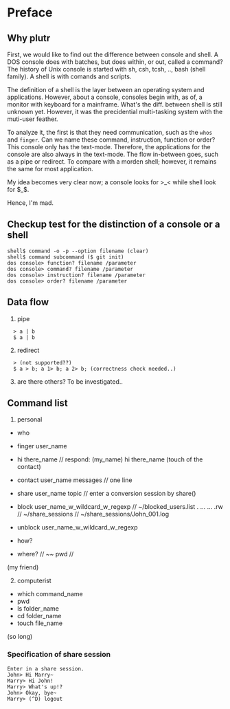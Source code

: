 # Preface

## Why plutr

First, we would like to find out the difference between console and shell.
A DOS console does with batches, but does within, or out, called a command?
The history of Unix console is started with sh, csh, tcsh, .., bash (shell family).
A shell is with comands and scripts.

The definition of a shell is the layer between an operating system and applications.
However, about a console, consoles begin with, as of, a monitor with keyboard for
a mainframe. What's the diff. between shell is still unknown yet. However, it was
the precidential multi-tasking system with the muti-user feather.

To analyze it, the first is that they need communication, such as the `whos` and
`finger`. Can we name these command, instruction, function or order? This console
only has the text-mode. Therefore, the applications for the console are also
always in the text-mode. The flow in-between goes, such as a pipe or redirect.
To compare with a morden shell; however, it remains the same for most application.

My idea becomes very clear now; a console looks for >_< while shell look for $_$.

Hence, I'm mad.

## Checkup test for the distinction of a console or a shell
```
shell$ command -o -p --option filename (clear)
shell$ command subcommand ($ git init)
dos console> function? filename /parameter
dos console> command? filename /parameter
dos console> instruction? filename /parameter
dos console> order? filename /parameter
```

## Data flow

1. pipe
```
  > a | b
  $ a | b
```
2. redirect
```
  > (not supported??)
  $ a > b; a 1> b; a 2> b; (correctness check needed..)
```
3. are there others?
To be investigated..


## Command list

1. personal
- who
- finger user_name
- hi there_name   // respond: (my_name) hi there_name (touch of the contact)
- contact user_name messages  // one line
- share user_name topic   // enter a conversion session by share()
- block user_name_w_wildcard_w_regexp     // ~/blocked_users.list . ... ... .rw
                                          // ~/share_sessions
                                          // ~/share_sessions/John_001.log
- unblock user_name_w_wildcard_w_regexp

- how?
- where?   // ~~ pwd //

(my friend)

2. computerist
- which command_name
- pwd
- ls folder_name
- cd folder_name
- touch file_name

(so long)


### Specification of share session
```
Enter in a share session.
John> Hi Marry~
Marry> Hi John!
Marry> What's up!?
John> Okay, bye~
Marry> (^D) logout
```
